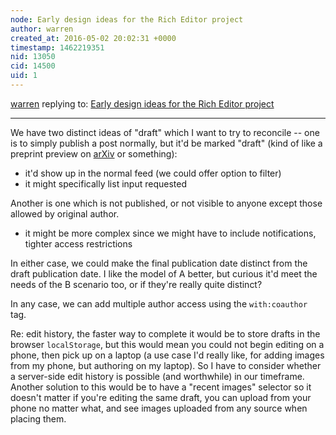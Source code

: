 ```yaml
---
node: Early design ideas for the Rich Editor project
author: warren
created_at: 2016-05-02 20:02:31 +0000
timestamp: 1462219351
nid: 13050
cid: 14500
uid: 1
---
```




[warren](../profile/warren) replying to: [Early design ideas for the Rich Editor project](../notes/warren/04-29-2016/early-design-ideas-for-the-rich-editor-project)

----
We have two distinct ideas of "draft" which I want to try to reconcile -- one is to simply publish a post normally, but it'd be marked "draft" (kind of like a preprint preview on [arXiv](http://arxiv.org) or something):

* it'd show up in the normal feed (we could offer option to filter)
* it might specifically list input requested

Another is one which is not published, or not visible to anyone except those allowed by original author.

* it might be more complex since we might have to include notifications, tighter access restrictions

In either case, we could make the final publication date distinct from the draft publication date. I like the model of A better, but curious it'd meet the needs of the B scenario too, or if they're really quite distinct?

In any case, we can add multiple author access using the `with:coauthor` tag. 

Re: edit history, the faster way to complete it would be to store drafts in the browser `localStorage`, but this would mean you could not begin editing on a phone, then pick up on a laptop (a use case I'd really like, for adding images from my phone, but authoring on my laptop). So I have to consider whether a server-side edit history is possible (and worthwhile) in our timeframe. Another solution to this would be to have a "recent images" selector so it doesn't matter if you're editing the same draft, you can upload from your phone no matter what, and see images uploaded from any source when placing them.